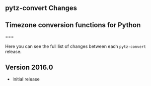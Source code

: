 ## pytz-convert Changes
## Timezone conversion functions for Python
===

Here you can see the full list of changes between each `pytz-convert` release.

Version 2016.0
--------------
* Initial release
